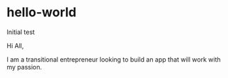 # hello-world
Initial test

Hi All,

I am a transitional entrepreneur looking to build an app that will work with my passion.
